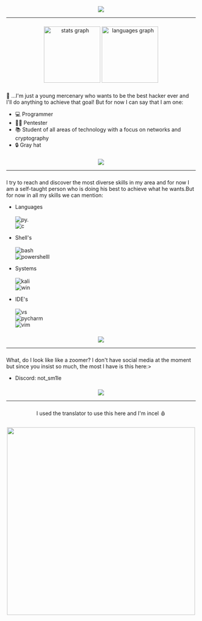 <div align="center">
  <img height="" src="https://see.fontimg.com/api/renderfont4/KerX/eyJyIjoiZnMiLCJoIjozNSwidyI6MTAwMCwiZnMiOjM1LCJmZ2MiOiIjOTYwMzAzIiwiYmdjIjoiI0ZGRkZGRiIsInQiOjF9/S2luZyBvZiBhbiBvbGQga2luZ2RvbQ/hacked.png"  />
</div>

<hr>

###

<div align="center">
  <img src="https://github-readme-stats.vercel.app/api?username=d0nt-sm1le&hide_title=false&hide_rank=false&show_icons=true&include_all_commits=true&count_private=true&disable_animations=false&theme=default&locale=en&hide_border=false&order=1&title_color=8C0404&bg_color=090504&icon_color=8C4C27&text_color=590202&border_color=260A0D" height="150" alt="stats graph"  />
  <img src="https://github-readme-stats.vercel.app/api/top-langs?username=d0nt-sm1le&locale=en&hide_title=false&layout=compact&card_width=320&langs_count=5&theme=default&hide_border=true&order=2&title_color=8C0404&bg_color=090504&icon_color=8C4C27&text_color=590202&border_color=260A0D" height="150" alt="languages graph"  />
</div>

###

<p align="left">👑 ...I'm just a young mercenary who wants to be the best hacker ever and I'll do anything to achieve that goal! But for now I can say that I am one: </p>

* 💻 Programmer
* 👨‍💻 Pentester
* 📚 Student of all areas of technology with a focus on networks and cryptography
* 🔒 Gray hat

###

<div align="center">
  <img height="" src="https://see.fontimg.com/api/renderfont4/KerX/eyJyIjoiZnMiLCJoIjozNSwidyI6MTAwMCwiZnMiOjM1LCJmZ2MiOiIjOTYwMzAzIiwiYmdjIjoiI0ZGRkZGRiIsInQiOjF9/U0tJTExT/hacked.png"  />
</div>
<hr>

###

<p align="left">I try to reach and discover the most diverse skills in my area and for now I am a self-taught person who is doing his best to achieve what he wants.But for now in all my skills we can mention:</p>

* Languages <br><br>
![py.](https://img.shields.io/badge/Python-090504?style=for-the-badge&logo=python&logoColor=8F0303)<br>
![c](https://img.shields.io/badge/C-090504?style=for-the-badge&logo=c&logoColor=8F0303)

* Shell's <br><br>
![bash](https://img.shields.io/badge/Shell_Script-090504?style=for-the-badge&logo=gnu-bash&logoColor=8F0303)<br>
![powershelll](https://img.shields.io/badge/Powershell-090504?style=for-the-badge&logo=powershell&logoColor=8F0303)

* Systems <br><br>
![kali](https://img.shields.io/badge/Kali_Linux-090504?style=for-the-badge&logo=kali-linux&logoColor=FF0000)<br>
![win](https://img.shields.io/badge/Windows-090504?style=for-the-badge&logo=windows&logoColor=8F0303)

* IDE's <br><br>
![vs](https://img.shields.io/badge/Visual_Studio_Code-090504?style=for-the-badge&logo=visual%20studio%20code&logoColor=8F0303)<br>
![pycharm](https://img.shields.io/badge/PyCharm-090504.svg?&style=for-the-badge&logo=PyCharm&logoColor=8F0303)<br>
![vim](https://img.shields.io/badge/VIM-090504.svg?&style=for-the-badge&logo=vim&logoColor=8F0303)

###

<div align="center">
  <img height="" src="https://see.fontimg.com/api/renderfont4/KerX/eyJyIjoiZnMiLCJoIjozNSwidyI6MTAwMCwiZnMiOjM1LCJmZ2MiOiIjOTYwMzAzIiwiYmdjIjoiI0ZGRkZGRiIsInQiOjF9/IHNvY2lhbCBtZWRpYQ/hacked.png"  />
</div>
<hr>

###

<p align="left">What, do I look like like a zoomer? I don't have social media at the moment but since you insist so much, the most I have is this here:></p>
  
* Discord: not_sm1le

###

<div align="center">
  <img height="" src="https://see.fontimg.com/api/renderfont4/KerX/eyJyIjoiZnMiLCJoIjozNSwidyI6MTAwMCwiZnMiOjM1LCJmZ2MiOiIjOTYwMzAzIiwiYmdjIjoiI0ZGRkZGRiIsInQiOjF9/Y29uY2x1c2lvbg/hacked.png"  />
</div>
<hr>

###

<p align="center">I used the translator to use this here and I'm incel 🩸</p>

###

<div align="center">
  <img height="500" src="https://images-wixmp-ed30a86b8c4ca887773594c2.wixmp.com/f/7a170e93-5266-4589-9f39-6efe1f4ba0d2/dbtrhjx-5e1515ec-3ce0-45dc-8d4b-f9254f4f7021.png/v1/fill/w_1192,h_670,q_70,strp/berserk_red_moon_wallpaper_by_exoic_dbtrhjx-pre.jpg?token=eyJ0eXAiOiJKV1QiLCJhbGciOiJIUzI1NiJ9.eyJzdWIiOiJ1cm46YXBwOjdlMGQxODg5ODIyNjQzNzNhNWYwZDQxNWVhMGQyNmUwIiwiaXNzIjoidXJuOmFwcDo3ZTBkMTg4OTgyMjY0MzczYTVmMGQ0MTVlYTBkMjZlMCIsIm9iaiI6W1t7ImhlaWdodCI6Ijw9MTIzOCIsInBhdGgiOiJcL2ZcLzdhMTcwZTkzLTUyNjYtNDU4OS05ZjM5LTZlZmUxZjRiYTBkMlwvZGJ0cmhqeC01ZTE1MTVlYy0zY2UwLTQ1ZGMtOGQ0Yi1mOTI1NGY0ZjcwMjEucG5nIiwid2lkdGgiOiI8PTIyMDAifV1dLCJhdWQiOlsidXJuOnNlcnZpY2U6aW1hZ2Uub3BlcmF0aW9ucyJdfQ.qZ3WzvgWMQpjQiib9zff9adCmpphrf8Bq8nPqgelqh8"  />
</div>

###
